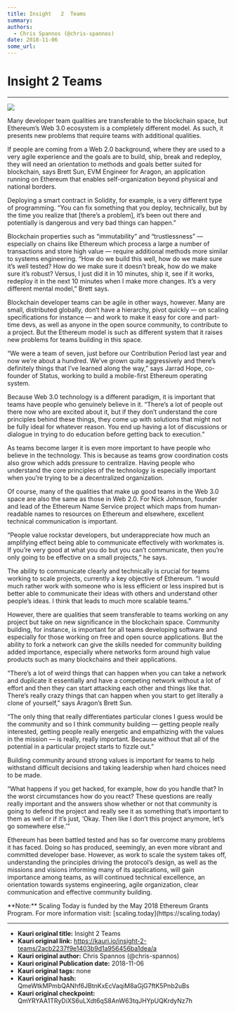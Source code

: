 ```yaml
---
title: Insight   2  Teams
summary: 
authors:
  - Chris Spannos (@chris-spannos)
date: 2018-11-06
some_url: 
---
```


# Insight   2  Teams



----


![](https://cdn-images-1.medium.com/max/1600/1*nJ0EnUyR7ARtyNfpH-MIFA.jpeg)


<p>Many developer team qualities are transferable to the blockchain space, but Ethereum’s Web 3.0 ecosystem is a completely different model. As such, it presents new problems that require teams with additional qualities.


<p>If people are coming from a Web 2.0 background, where they are used to a very agile experience and the goals are to build, ship, break and redeploy, they will need an orientation to methods and goals better suited for blockchain, says Brett Sun, EVM Engineer for Aragon, an application running on Ethereum that enables self-organization beyond physical and national borders.


<p>Deploying a smart contract in Solidity, for example, is a very different type of programming. “You can fix something that you deploy, technically, but by the time you realize that [there’s a problem], it’s been out there and potentially is dangerous and very bad things can happen.”


<p>Blockchain properties such as “immutability” and “trustlessness” — especially on chains like Ethereum which process a large a number of transactions and store high value — require additional methods more similar to systems engineering.
“How do we build this well, how do we make sure it’s well tested? How do we make sure it doesn’t break, how do we make sure it’s robust? Versus, I just did it in 10 minutes, ship it, see if it works, redeploy it in the next 10 minutes when I make more changes. It’s a very different mental model,” Brett says.


<p>Blockchain developer teams can be agile in other ways, however. Many are small, distributed globally, don’t have a hierarchy, pivot quickly — on scaling specifications for instance — and work to make it easy for core and part-time devs, as well as anyone in the open source community, to contribute to a project. But the Ethereum model is such as different system that it raises new problems for teams building in this space.


<p>“We were a team of seven, just before our Contribution Period last year and now we’re about a hundred. We’ve grown quite aggressively and there’s definitely things that I’ve learned along the way,” says Jarrad Hope, co-founder of Status, working to build a mobile-first Ethereum operating system.


<p>Because Web 3.0 technology is a different paradigm, it is important that teams have people who genuinely believe in it. “There’s a lot of people out there now who are excited about it, but if they don’t understand the core principles behind these things, they come up with solutions that might not be fully ideal for whatever reason. You end up having a lot of discussions or dialogue in trying to do education before getting back to execution.”


<p>As teams become larger it is even more important to have people who believe in the technology. This is because as teams grow coordination costs also grow which adds pressure to centralize. Having people who understand the core principles of the technology is especially important when you’re trying to be a decentralized organization.


<p>Of course, many of the qualities that make up good teams in the Web 3.0 space are also the same as those in Web 2.0. For Nick Johnson, founder and lead of the Ethereum Name Service project which maps from human-readable names to resources on Ethereum and elsewhere, excellent technical communication is important.


<p>“People value rockstar developers, but underappreciate how much an amplifying effect being able to communicate effectively with workmates is. If you’re very good at what you do but you can’t communicate, then you’re only going to be effective on a small projects,” he says.


<p>The ability to communicate clearly and technically is crucial for teams working to scale projects, currently a key objective of Ethereum. “I would much rather work with someone who is less efficient or less inspired but is better able to communicate their ideas with others and understand other people’s ideas. I think that leads to much more scalable teams.”


<p>However, there are qualities that seem transferable to teams working on any project but take on new significance in the blockchain space. Community building, for instance, is important for all teams developing software and especially for those working on free and open source applications. But the ability to fork a network can give the skills needed for community building added importance, especially where networks form around high value products such as many blockchains and their applications.


<p>“There’s a lot of weird things that can happen when you can take a network and duplicate it essentially and have a competing network without a lot of effort and then they can start attacking each other and things like that. There’s really crazy things that can happen when you start to get literally a clone of yourself,” says Aragon’s Brett Sun.


<p>“The only thing that really differentiates particular clones I guess would be the community and so I think community building — getting people really interested, getting people really energetic and empathizing with the values in the mission — is really, really important. Because without that all of the potential in a particular project starts to fizzle out.”


<p>Building community around strong values is important for teams to help withstand difficult decisions and taking leadership when hard choices need to be made.


<p>“What happens if you get hacked, for example, how do you handle that? In the worst circumstances how do you react? These questions are really really important and the answers show whether or not that community is going to defend the project and really see it as something that’s important to them as well or if it’s just, ‘Okay. Then like I don’t this project anymore, let’s go somewhere else.’”


<p>Ethereum has been battled tested and has so far overcome many problems it has faced. Doing so has produced, seemingly, an even more vibrant and committed developer base. However, as work to scale the system takes off, understanding the principles driving the protocol’s design, as well as the missions and visions informing many of its applications, will gain importance among teams, as will continued technical excellence, an orientation towards systems engineering, agile organization, clear communication and effective community building.
 

<p>**Note:** Scaling Today is funded by the May 2018 Ethereum Grants Program. For more information visit: [scaling.today](https://scaling.today) 



---

- **Kauri original title:** Insight   2  Teams
- **Kauri original link:** https://kauri.io/insight-2-teams/2acb2237f9e1403b9d1a956456ba1dea/a
- **Kauri original author:** Chris Spannos (@chris-spannos)
- **Kauri original Publication date:** 2018-11-06
- **Kauri original tags:** none
- **Kauri original hash:** QmeWtkMPmbQANhf6JBtnKxEcVaqiM8aGjG7ftK5Pnb2uBs
- **Kauri original checkpoint:** QmYRYAA1TRyDiXS6uLXdt6qS8AnW63tqJHYpUQKrdyNz7h



